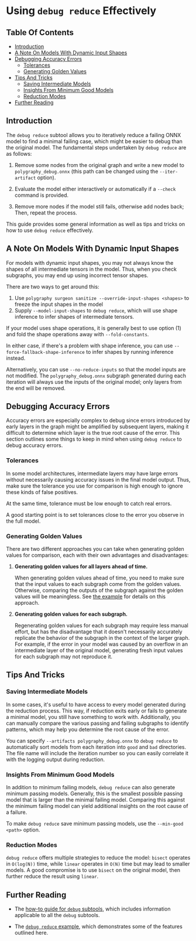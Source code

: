 # Using `debug reduce` Effectively


## Table Of Contents

- [Introduction](#introduction)
- [A Note On Models With Dynamic Input Shapes](#a-note-on-models-with-dynamic-input-shapes)
- [Debugging Accuracy Errors](#debugging-accuracy-errors)
    - [Tolerances](#tolerances)
    - [Generating Golden Values](#generating-golden-values)
- [Tips And Tricks](#tips-and-tricks)
    - [Saving Intermediate Models](#saving-intermediate-models)
    - [Insights From Minimum Good Models](#insights-from-minimum-good-models)
    - [Reduction Modes](#reduction-modes)
- [Further Reading](#further-reading)


## Introduction

The `debug reduce` subtool allows you to iteratively reduce a failing ONNX model
to find a minimal failing case, which might be easier to debug than the original model.
The fundamental steps undertaken by `debug reduce` are as follows:

1. Remove some nodes from the original graph and write a new model to `polygraphy_debug.onnx`
    (this path can be changed using the `--iter-artifact` option).

2. Evaluate the model either interactively or automatically if a `--check` command is provided.

3. Remove more nodes if the model still fails, otherwise add nodes back; Then, repeat the process.

This guide provides some general information as well as tips and tricks on
how to use `debug reduce` effectively.


## A Note On Models With Dynamic Input Shapes

For models with dynamic input shapes, you may not always know the shapes of all intermediate
tensors in the model. Thus, when you check subgraphs, you may end up using
incorrect tensor shapes.

There are two ways to get around this:

1. Use `polygraphy surgeon sanitize --override-input-shapes <shapes>` to freeze the input shapes in the model
2. Supply `--model-input-shapes` to `debug reduce`, which will use shape inference to infer shapes
    of intermediate tensors.

If your model uses shape operations, it is generally best to use option (1) and fold the shape
operations away with `--fold-constants`.

In either case, if there's a problem with shape inference, you can use
`--force-fallback-shape-inference` to infer shapes by running inference instead.

Alternatively, you can use `--no-reduce-inputs` so that the model inputs are not modified.
The `polygraphy_debug.onnx` subgraph generated during each iteration will always use the inputs
of the original model; only layers from the end will be removed.


## Debugging Accuracy Errors

Accuracy errors are especially complex to debug since errors introduced by early layers
in the graph might be amplified by subsequent layers, making it difficult to determine
which layer is the true root cause of the error. This section outlines some things to
keep in mind when using `debug reduce` to debug accuracy errors.

### Tolerances

In some model architectures, intermediate layers may have large errors without necessarily
causing accuracy issues in the final model output. Thus, make sure the tolerance you use for
comparison is high enough to ignore these kinds of false positives.

At the same time, tolerance must be low enough to catch real errors.

A good starting point is to set tolerances close to the error you observe in the full model.


### Generating Golden Values

There are two different approaches you can take when generating golden values for comparison,
each with their own advantages and disadvantages:

1. **Generating golden values for all layers ahead of time.**

    When generating golden values ahead of time, you need to make sure that the input values
    to each subgraph come from the golden values. Otherwise, comparing the outputs of
    the subgraph against the golden values will be meaningless.
    See [the example](../examples/cli/debug/02_reducing_failing_onnx_models/) for
    details on this approach.

2. **Generating golden values for each subgraph.**

    Regenerating golden values for each subgraph may require less manual effort, but
    has the disadvantage that it doesn't necessarily accurately replicate the behavior
    of the subgraph in the context of the larger graph.
    For example, if the error in your model was caused by an overflow in an intermediate
    layer of the original model, generating fresh input values for each subgraph may not
    reproduce it.


## Tips And Tricks


### Saving Intermediate Models

In some cases, it's useful to have access to every model generated during the reduction process.
This way, if reduction exits early or fails to generate a minimal model, you still have something
to work with. Additionally, you can manually compare the various passing and failing subgraphs
to identify patterns, which may help you determine the root cause of the error.

You can specify `--artifacts polygraphy_debug.onnx` to `debug reduce` to automatically sort models
from each iteration into `good` and `bad` directories. The file name will include the iteration
number so you can easily correlate it with the logging output during reduction.


### Insights From Minimum Good Models

In addition to minimum failing models, `debug reduce` can also generate minimum passing models.
Generally, this is the smallest possible passing model that is larger than the minimal failing model.
Comparing this against the minimum failing model can yield additional insights on the root
cause of a failure.

To make `debug reduce` save minimum passing models, use the `--min-good <path>` option.


### Reduction Modes

`debug reduce` offers multiple strategies to reduce the model: `bisect` operates in `O(log(N))` time,
while `linear` operates in `O(N)` time but may lead to smaller models. A good compromise is to
use `bisect` on the original model, then further reduce the result using `linear`.


## Further Reading

- The [how-to guide for `debug` subtools](./use_debug_subtools_effectively.md),
    which includes information applicable to all the `debug` subtools.

- The [`debug reduce` example](../examples/cli/debug/02_reducing_failing_onnx_models/), which
    demonstrates some of the features outlined here.
